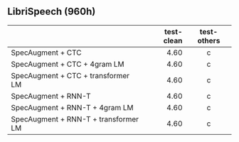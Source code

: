 ## LibriSpeech (960h)

|       | test-clean | test-others | 
|:-------|-------:|:------:|
|   SpecAugment + CTC    |   4.60    |   c    |
|   SpecAugment + CTC + 4gram LM    |   4.60    |   c    |
|   SpecAugment + CTC + transformer LM    |   4.60    |   c    |
|   SpecAugment + RNN-T    |   4.60    |   c    |
|   SpecAugment + RNN-T + 4gram LM  |   4.60    |   c    |
|   SpecAugment + RNN-T + transformer LM  |   4.60    |   c    |
